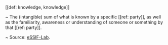 [[def: knowledge, knowledge]]

~ The (intangible) sum of what is known by a specific [[ref: party]], as well as the familiarity, awareness or understanding of someone or something by that [[ref: party]].

~ Source: [eSSIF-Lab](https://essif-lab.github.io/framework/docs/essifLab-glossary#knowledge).
